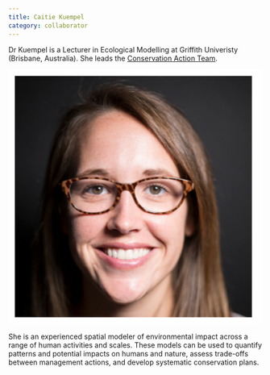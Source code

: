 ```yaml
---
title: Caitie Kuempel
category: collaborator
---
```


Dr Kuempel is a Lecturer in Ecological Modelling at Griffith Univeristy (Brisbane, Australia). She leads the [Conservation Action Team](https://cdkuempel.github.io/website/).

![](/people/images/Kuempel_headshot.jpg)

 
She is an experienced spatial modeler of environmental impact across a range of human activities and scales. These models can be used to quantify patterns and potential impacts on humans and nature, assess trade-offs between management actions, and develop systematic conservation plans.
